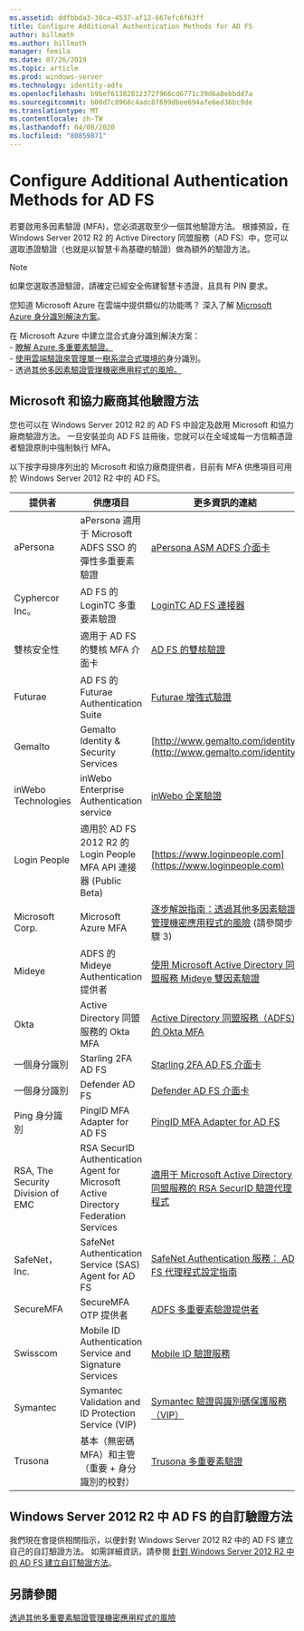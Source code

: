 ```yaml
---
ms.assetid: ddfbbda3-30ca-4537-af12-667efc6f63ff
title: Configure Additional Authentication Methods for AD FS
author: billmath
ms.author: billmath
manager: femila
ms.date: 07/26/2019
ms.topic: article
ms.prod: windows-server
ms.technology: identity-adfs
ms.openlocfilehash: b9bef61382812372f966cd6771c39d6a8ebbdd7a
ms.sourcegitcommit: b00d7c8968c4adc8f699dbee694afe6ed36bc9de
ms.translationtype: MT
ms.contentlocale: zh-TW
ms.lasthandoff: 04/08/2020
ms.locfileid: "80859871"
---
```

# <a name="configure-additional-authentication-methods-for-ad-fs"></a>Configure Additional Authentication Methods for AD FS

若要啟用多因素驗證 (MFA)，您必須選取至少一個其他驗證方法。 根據預設，在 Windows Server 2012 R2 的 Active Directory 同盟服務（AD FS）中，您可以選取憑證驗證（也就是以智慧卡為基礎的驗證）做為額外的驗證方法。

> [!NOTE]
> 如果您選取憑證驗證，請確定已經安全佈建智慧卡憑證，且具有 PIN 要求。

您知道 Microsoft Azure 在雲端中提供類似的功能嗎？ 深入了解 [Microsoft Azure 身分識別解決方案](https://aka.ms/m2w274)。<p>在 Microsoft Azure 中建立混合式身分識別解決方案：<br /> - [瞭解 Azure 多重要素驗證。](https://aka.ms/ey6o9r)<br /> - [使用雲端驗證來管理單一樹系混合式環境的](https://aka.ms/g1jat8)身分識別。<br /> - 透過[其他多因素驗證管理機密應用程式的風險。](https://aka.ms/kt1bbm)

## <a name="microsoft-and-third-party-additional-authentication-methods"></a>Microsoft 和協力廠商其他驗證方法
您也可以在 Windows Server 2012 R2 的 AD FS 中設定及啟用 Microsoft 和協力廠商驗證方法。 一旦安裝並向 AD FS 註冊後，您就可以在全域或每一方信賴憑證者驗證原則中強制執行 MFA。

以下按字母排序列出的 Microsoft 和協力廠商提供者，目前有 MFA 供應項目可用於 Windows Server 2012 R2 中的 AD FS。

|提供者|供應項目|更多資訊的連結|
|-|-|-| 
|aPersona|aPersona 適用于 Microsoft ADFS SSO 的彈性多重要素驗證|[aPersona ASM ADFS 介面卡](https://www.apersona.com/adfs)|
|Cyphercor Inc。|AD FS 的 LoginTC 多重要素驗證|[LoginTC AD FS 連接器](https://www.logintc.com/docs/connectors/adfs.html)|
|雙核安全性|適用于 AD FS 的雙核 MFA 介面卡|[AD FS 的雙核驗證](https://duo.com/docs/adfs)|
|Futurae|AD FS 的 Futurae Authentication Suite|[Futurae 增強式驗證](https://futurae.com)|
|Gemalto|Gemalto Identity & Security Services|[http://www.gemalto.com/identity](http://www.gemalto.com/identity)|
|inWebo Technologies|inWebo Enterprise Authentication service|[inWebo 企業驗證](http://www.inwebo.com)|
|Login People|適用於 AD FS 2012 R2 的 Login People MFA API 連接器 (Public Beta)|[https://www.loginpeople.com](https://www.loginpeople.com)|
|Microsoft Corp.|Microsoft Azure MFA|[逐步解說指南：透過其他多因素驗證管理機密應用程式的風險](https://technet.microsoft.com/library/dn280946.aspx) (請參閱步驟 3)|
Mideye | ADFS 的 Mideye Authentication 提供者 | [使用 Microsoft Active Directory 同盟服務 Mideye 雙因素驗證](https://www.mideye.com/support/administrators/documentation/integration/microsoft-adfs/)|
|Okta | Active Directory 同盟服務的 Okta MFA | [Active Directory 同盟服務（ADFS）的 Okta MFA](https://help.okta.com/en/prod/Content/Topics/integrations/adfs-okta-int.htm)|
|一個身分識別| Starling 2FA AD FS|[Starling 2FA AD FS 介面卡](https://www.oneidentity.com/products/starling-two-factor-authentication/)|
|一個身分識別| Defender AD FS|[Defender AD FS 介面卡](https://www.oneidentity.com/products/defender/)|
|Ping 身分識別|PingID MFA Adapter for AD FS|[PingID MFA Adapter for AD FS](https://documentation.pingidentity.com/pingid/pingidAdminGuide/index.shtml#pid_c_PingIDforADFSSSO.html)|
|RSA, The Security Division of EMC|RSA SecurID Authentication Agent for Microsoft Active Directory Federation Services|[適用于 Microsoft Active Directory 同盟服務的 RSA SecurID 驗證代理程式](http://www.emc.com/security/rsa-securid/rsa-authentication-agents/microsoft-ad-fs.htm)|
|SafeNet，Inc.|SafeNet Authentication Service (SAS) Agent for AD FS|[SafeNet Authentication 服務： AD FS 代理程式設定指南](http://www.safenet-inc.com/resources/integration-guide/data-protection/Safenet_Authentication_Service/SafeNet_Authentication_Service__AD_FS_Agent_Configuration_Guide/?langtype=1033)|
|SecureMFA|SecureMFA OTP 提供者| [ADFS 多重要素驗證提供者](https://www.securemfa.com/)|
|Swisscom|Mobile ID Authentication Service and Signature Services|[Mobile ID 驗證服務](http://swisscom.ch/mid)|
|Symantec|Symantec Validation and ID Protection Service (VIP)|[Symantec 驗證與識別碼保護服務（VIP）](http://www.symantec.com/vip-authentication-service)|
|Trusona|基本（無密碼 MFA）和主管（重要 + 身分識別的校對）| [Trusona 多重要素驗證](https://www.trusona.com/solution-overview/)|


## <a name="custom-authentication-method-for-ad-fs-in-windows-server-2012-r2"></a>Windows Server 2012 R2 中 AD FS 的自訂驗證方法
我們現在會提供相關指示，以便針對 Windows Server 2012 R2 中的 AD FS 建立自己的自訂驗證方法。 如需詳細資訊，請參閱 [針對 Windows Server 2012 R2 中的 AD FS 建立自訂驗證方法](https://go.microsoft.com/fwlink/?LinkID=511980)。

## <a name="see-also"></a>另請參閱
[透過其他多重要素驗證管理機密應用程式的風險](Manage-Risk-with-Additional-Multi-Factor-Authentication-for-Sensitive-Applications.md)


